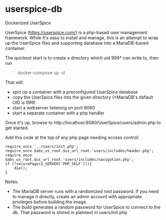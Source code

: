 # userspice-db
Dockerized UserSpice

UserSpice (https://userspice.com/) is a php-based user management framework. While it's easy to install and manage, this is an attempt to wrap up the UserSpice files and supporting database into a MariaDB-based container.

The quickest start is to create a directory which uid 999* can write to, then run
> docker-compose up -d

That will: 
- spin up a container with a preconfigured UserSpice database
- copy the UserSpice files into the given directory (*MariaDB's default UID is 999)
- start a webserver listening on port 8080
- start a separate container with a php handler

Once it's up, browse to http://localhost:8080/UserSpice/users/admin.php to get started.

Add this code at the top of any php page needing access control:
```
require_once '../users/init.php';
require_once $abs_us_root.$us_url_root.'users/includes/header.php';
require_once $abs_us_root.$us_url_root.'users/includes/navigation.php';
if (!securePage($_SERVER['PHP_SELF'])){
    die();
} 
```

Notes:
- The MariaDB server runs with a randomized root password. If you need to manage it directly, create an admin account with appropriate privileges before building the image.
- The build generates a random password for UserSpice to connect to the db. That password is stored in plaintext in users/init.php
